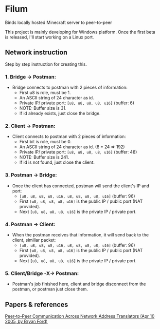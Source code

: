 # Filum

Binds locally hosted Minecraft server to peer-to-peer

This project is mainly developing for Windows platform. Once the first beta is released, I'll start working on a Linux port.

## Network instruction

Step by step instruction for creating this.

### 1. Bridge -> Postman:

- Bridge connects to postman with 2 pieces of information:
  - First u8 is role, must be 1.
  - An ASCII string of 24 character as id.
  - Private IP/ private port: `[u8, u8, u8, u8, u16]` (buffer: 6)
  - NOTE: Buffer size is 31.
  * If id already exists, just close the bridge.

### 2. Client -> Postman:

- Client connects to postman with 2 pieces of information:
  - First bit is role, must be 0.
  - An ASCII string of 24 character as id. (8 \* 24 => 192)
  - Private IP/ private port: `[u8, u8, u8, u8, u16]` (buffer: 48)
  - NOTE: Buffer size is 241.
  * If id is not found, just close the client.

### 3. Postman -> Bridge:

- Once the client has connected, postman will send the client's IP and port:
  - `[u8, u8, u8, u8, u16, u8, u8, u8, u8, u16]` (buffer: 96)
  - First `[u8, u8, u8, u8, u16]` is the public IP / public port (NAT provided).
  - Next `[u8, u8, u8, u8, u16]` is the private IP / private port.

### 4. Postman -> Client:

- When the postman receives that information, it will send back to the client, similiar packet:
  - `[u8, u8, u8, u8, u16, u8, u8, u8, u8, u16]` (buffer: 96)
  - First `[u8, u8, u8, u8, u16]` is the public IP / public port (NAT provided).
  - Next `[u8, u8, u8, u8, u16]` is the private IP / private port.

### 5. Client/Bridge -X-> Postman:

- Postman's job finished here, client and bridge disconnect from the postman, or postman just close them.

## Papers & references

[Peer-to-Peer Communication Across Network Address Translators (Apr 10 2005, by Bryan Ford)](https://bford.info/pub/net/p2pnat/)

